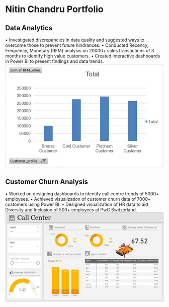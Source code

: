 # Nitin Chandru Portfolio
## Data Analytics
• Investigated discrepancies in data quality and suggested ways to overcome those to prevent future hindrances.
• Conducted Recency, Frequency, Monetary (RFM) analysis on 20000+ sales transactions of 3 months to identify high value customers.
• Created interactive dashboards in Power BI to present findings and data trends.
![alt text](https://github.com/Nitin-Chandru/Nitin-Chandru/blob/main/images/KPMG%20report.JPG)

## Customer Churn Analysis
• Worked on designing dashboards to identify call centre trends of 5000+ employees.
• Achieved visualization of customer churn data of 7000+ customers using Power BI.
• Designed visualization of HR data to aid Diversity and Inclusion of 500+ employees at PwC Switzerland.
![alt text](https://github.com/Nitin-Chandru/Nitin-Chandru/blob/main/images/call%20centre%20image.JPG)

